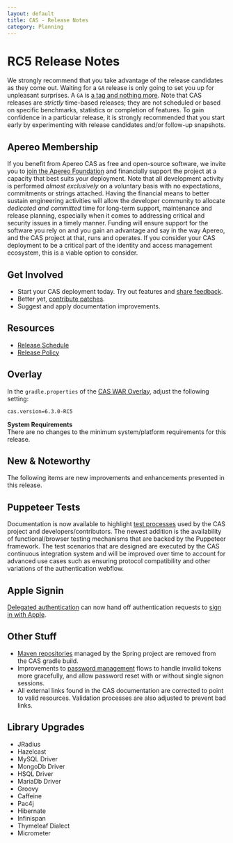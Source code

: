 ```yaml
---
layout: default
title: CAS - Release Notes
category: Planning
---
```


# RC5 Release Notes

We strongly recommend that you take advantage of the release candidates as they come out. Waiting for a `GA` release is only going to set 
you up for unpleasant surprises. A `GA` is [a tag and nothing more](https://apereo.github.io/2017/03/08/the-myth-of-ga-rel/). Note that CAS 
releases are *strictly* time-based releases; they are not scheduled or based on specific benchmarks, statistics or completion of features. To gain 
confidence in a particular release, it is strongly recommended that you start early by experimenting with 
release candidates and/or follow-up snapshots.

## Apereo Membership

If you benefit from Apereo CAS as free and open-source software, we 
invite you to [join the Apereo Foundation](https://www.apereo.org/content/apereo-membership) 
and financially support the project at a capacity that best suits your deployment. Note that all development activity 
is performed *almost exclusively* on a voluntary basis with no expectations, commitments or strings attached. Having the financial means to better 
sustain engineering activities will allow the developer community to allocate *dedicated and committed* time for long-term support, 
maintenance and release planning, especially when it comes to addressing critical and security issues in a timely manner. Funding will 
ensure support for the software you rely on and you gain an advantage and say in the way Apereo, and the CAS project at that, runs 
and operates. If you consider your CAS deployment to be a critical part of the identity and access 
management ecosystem, this is a viable option to consider.

## Get Involved

- Start your CAS deployment today. Try out features and [share feedback](/cas/Mailing-Lists.html).
- Better yet, [contribute patches](/cas/developer/Contributor-Guidelines.html).
- Suggest and apply documentation improvements.

## Resources

- [Release Schedule](https://github.com/apereo/cas/milestones)
- [Release Policy](/cas/developer/Release-Policy.html)

## Overlay

In the `gradle.properties` of the [CAS WAR Overlay](../installation/WAR-Overlay-Installation.html), adjust the following setting:

```properties
cas.version=6.3.0-RC5
```

<div class="alert alert-info">
  <strong>System Requirements</strong><br/>There are no changes to the minimum system/platform requirements for this release.
</div>

## New & Noteworthy

The following items are new improvements and enhancements presented in this release.

## Puppeteer Tests

Documentation is now available to highlight [test processes](../developer/Test-Process.html) used by the 
CAS project and developers/contributors. The newest addition is the availability of functional/browser testing 
mechanisms that are backed by the Puppeteer framework. The test scenarios that are designed are 
executed by the CAS continuous integration system and will be improved over time
to account for advanced use cases such as ensuring protocol compatibility and other variations of the authentication webflow.  

## Apple Signin

[Delegated authentication](../integration/Delegate-Authentication.html) can now hand off 
authentication requests to [sign in with Apple](https://developer.apple.com/sign-in-with-apple/).

## Other Stuff

- [Maven repositories](https://spring.io/blog/2020/10/29/notice-of-permissions-changes-to-repo-spring-io-fall-and-winter-2020) managed by the Spring project are removed from the CAS gradle build. 
- Improvements to [password management](../password_management/Password-Management.html) flows to handle invalid tokens more gracefully, and allow password reset with or without single signon sessions.
- All external links found in the CAS documentation are corrected to point to valid resources. Validation processes are also adjusted to prevent bad links. 

## Library Upgrades

- JRadius
- Hazelcast
- MySQL Driver
- MongoDb Driver
- HSQL Driver
- MariaDb Driver
- Groovy
- Caffeine
- Pac4j
- Hibernate
- Infinispan
- Thymeleaf Dialect
- Micrometer
